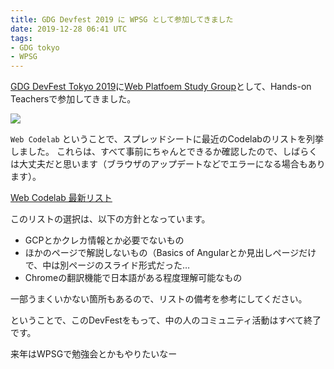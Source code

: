 ```yaml
---
title: GDG Devfest 2019 に WPSG として参加してきました
date: 2019-12-28 06:41 UTC
tags:
- GDG tokyo
- WPSG
---
```


[GDG DevFest Tokyo 2019](https://gdg-tokyo.connpass.com/event/137666/)に[Web Platfoem Study Group](https://medium.com/web-platform-study-group)として、Hands-on Teachersで参加してきました。


![](https://connpass-tokyo.s3.amazonaws.com/thumbs/32/09/32093d09e4d39c664f3aece5b398b08f.png)

`Web Codelab` ということで、スプレッドシートに最近のCodelabのリストを列挙しました。
これらは、すべて事前にちゃんとできるか確認したので、しばらくは大丈夫だと思います（ブラウザのアップデートなどでエラーになる場合もあります）。

[Web Codelab 最新リスト](https://docs.google.com/spreadsheets/d/18LyeSXJOQtx3elZ8U-GkukIBq01QkLQUgF6h5DS50ck/edit?usp=sharing)

このリストの選択は、以下の方針となっています。

- GCPとかクレカ情報とか必要でないもの
- ほかのページで解説しないもの（Basics of Angularとか見出しページだけで、中は別ページのスライド形式だった…
- Chromeの翻訳機能で日本語がある程度理解可能なもの

一部うまくいかない箇所もあるので、リストの備考を参考にしてください。

ということで、このDevFestをもって、中の人のコミュニティ活動はすべて終了です。

来年はWPSGで勉強会とかもやりたいなー
